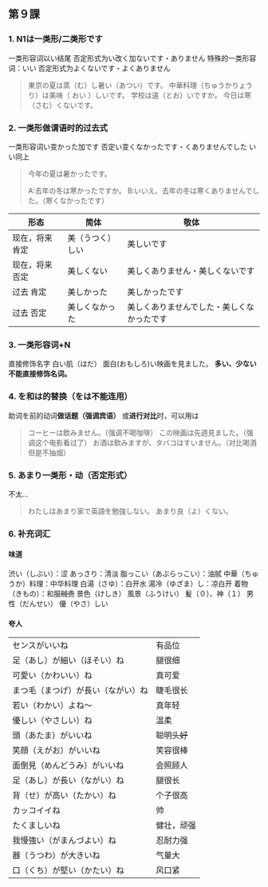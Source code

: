 ## 第９課

### 1. N1は一类形/二类形です
一类形容词以い结尾
否定形式为い改く加ないです・ありません
特殊的一类形容词：いい
否定形式为よくないです・よくありません
> 東京の夏は蒸（む）し暑い（あつい）です。
中華料理（ちゅうかりょうり）は美味（ おい ）しいです。
学校は遠（とお）いですか。
今日は寒（さむ）くないです。

### 2. 一类形做谓语时的过去式
一类形容词い变かった加です
否定い变くなかったです・くありませんでした
いい同上
> 今年の夏は暑かったです。
>
> A:去年の冬は寒かったですか。
B:いいえ、去年の冬は寒くありませんでした。（寒くなかったです）

|形态|简体|敬体|
|---|---|---|
|现在，将来 肯定|美（うつく）しい|美しいです|
|现在，将来 否定|美しくない|美しくありません・美しくないです|
|过去 肯定|美しかった|美しかったです|
|过去 否定|美しくなかった|美しくありませんでした・美しくなかったです|

### 3.  一类形容词+N
直接修饰名字
白い肌（はだ）
面白(おもしろ)い映画を見ました。
**多い、少ない不能直接修饰名词。**

### 4. を和は的替换（をは不能连用）
助词を前的动词**做话题（强调宾语）** 或**进行对比**时，可以用は
>コーヒーは飲みません。（强调不喝咖啡）
>この映画は先週見ました。（强调这个电影看过了）
>お酒は飲みますが、タバコはすいません。（对比喝酒但是不抽烟）

### 5. あまり一类形・动（否定形式）
不太…
>わたしはあまり家で英語を勉強しない。
あまり良（よ）くない。　

### 6. 补充词汇
#### 味道
渋い（しぶい）：涩
あっさり：清淡
脂っこい（あぶらっこい）：油腻
中華（ちゅうか）料理：中华料理
白湯（さゆ）：白开水
湯冷（ゆざま）し：凉白开
着物（きもの）：和服~~贼贵~~
景色（けしき）
風景（ふうけい）
髪（０）、神（１）
男性（だんせい）
優（やさ）しい

#### 夸人
|||
|---|---|
|センスがいいね|有品位|
|足（あし）が細い（ほそい）ね|腿很细|
|可愛い（かわいい）ね|真可爱|
|まつ毛（まつげ）が長い（ながい）ね|睫毛很长|
|若い（わかい）よね～|真年轻|
|優しい（やさしい）ね|温柔|
|頭（あたま）がいいね|聪明~~头好~~|
|笑顔（えがお）がいいね|笑容很棒|
|面倒見（めんどうみ）がいいね|会照顾人|
|足（あし）が長い（ながい）ね|腿很长|
|背（せ）が高い（たかい）ね|个子很高|
|カッコイイね|帅|
|たくましいね|健壮，顽强|
|我慢強い（がまんづよい）ね|忍耐力强|
|器（うつわ）が大きいね|气量大|
|口（くち）が堅い（かたい）ね|风口紧|

